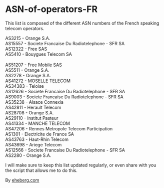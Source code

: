 # ASN-of-operators-FR

This list is composed of the different ASN numbers of the French speaking telecom operators.

AS3215 - Orange S.A. <br>
AS15557 - Societe Francaise Du Radiotelephone - SFR SA <br>
AS12322 - Free SAS <br>
AS5410 - Bouygues Telecom SA<br><br>
AS51207 - Free Mobile SAS<br>
AS5511 - Orange S.A.<br>
AS2278 - Orange S.A.<br>
AS41272 - MOSELLE TELECOM<br>
AS34383 - Teloise<br>
AS12626 - Societe Francaise Du Radiotelephone - SFR SA<br>
AS9003 - Societe Francaise Du Radiotelephone - SFR SA<br>
AS35238 - Alsace Connexia<br>
AS42811 - Herault Telecom<br>
AS28708 - Orange S.A.<br>
AS29110 - Institut Pasteur<br>
AS41334 - MANCHE TELECOM<br>
AS47206 - Rennes Metropole Telecom Participation<br>
AS1301 - Electricite de France SA<br>
AS43763 - Haut-Rhin Telecom<br>
AS43698 - Ariege Telecom<br>
AS12566 - Societe Francaise Du Radiotelephone - SFR SA<br>
AS2280 - Orange S.A.<br>

I will make sure to keep this list updated regularly, or even share with you the script that allows me to do this.

By <a href="https://www.eheberg.com/">eheberg.com</a>
